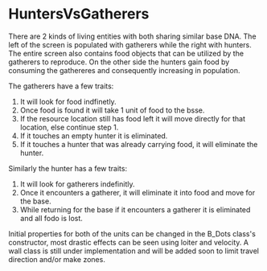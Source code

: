 # HuntersVsGatherers

There are 2 kinds of living entities with both sharing similar base DNA.
The left of the screen is populated with gatherers while the right with hunters.
The entire screen also contains food objects that can be utilized by the gatherers to reproduce. On the other side the hunters gain food by consuming the gathereres and consequently increasing in population.

The gatherers have a few traits:
1) It will look for food indfinetly.
2) Once food is found it will take 1 unit of food to the bsse.
3) If the resource location still has food left it will move directly for that location, else continue step 1.
4) If it touches an empty hunter it is eliminated.
5) If it touches a hunter that was already carrying food, it will eliminate the hunter.

Similarly the hunter has a few traits:
1) It will look for gatherers indefinitly.
2) Once it encounters a gatherer, it will eliminate it into food and move for the base.
3) While returning for the base if it encounters a gatherer it is eliminated and all fodo is lost.

Initial properties for both of the units can be changed in the B_Dots class's constructor, most drastic effects can be seen using loiter and velocity.
A wall class is still under implementation and will be added soon to limit travel direction and/or make zones.
